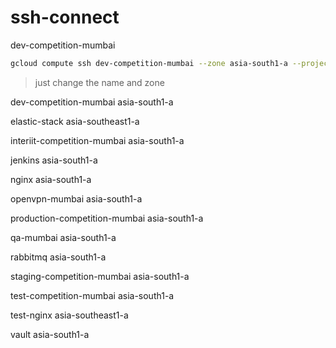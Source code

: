 # ssh-connect

dev-competition-mumbai
```bash
gcloud compute ssh dev-competition-mumbai --zone asia-south1-a --project bitgrit-competition-platform
```
> just change the name and zone

dev-competition-mumbai  asia-south1-a

elastic-stack  asia-southeast1-a

interiit-competition-mumbai  asia-south1-a

jenkins  asia-south1-a

nginx  asia-south1-a

openvpn-mumbai asia-south1-a

production-competition-mumbai  asia-south1-a

qa-mumbai  asia-south1-a

rabbitmq asia-south1-a

staging-competition-mumbai asia-south1-a

test-competition-mumbai  asia-south1-a

test-nginx asia-southeast1-a

vault  asia-south1-a
